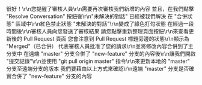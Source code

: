 很好！\r\n您提醒了審核人員\r\n需要再次審核我們新增的內容
並且，在我們點擊 "Resolve Conversation" 按鈕後\r\n"未解決的對話" 已經被我們解決
在 "合併狀態" 區域中\r\n紅色禁止狀態 "未解決的對話"\r\n變成了綠色打勾狀態
在經過一段時間後\r\n審核人員向您發送了審核結果
請您點擊重新整理頁面按鈕\r\n來查看更新後的 Pull Request 頁面
您會注意到 Pull Request 標題旁邊的狀態\r\n顯示為 "Merged"（已合併）
代表審核人員批准了您的請求\r\n並將修改內容合併到了主分支中
在遠端 "master" 分支合併了 "new-feature" 分支的內容後\r\n讓我們開啟 "提交記錄"\r\n並使用 "git pull origin master" 指令\r\n來更新本地的 "master" 分支至遠端分支的版本
我們要藉由以上方式來確認\r\n遠端 "master" 分支是否確實合併了 "new-feature" 分支的內容